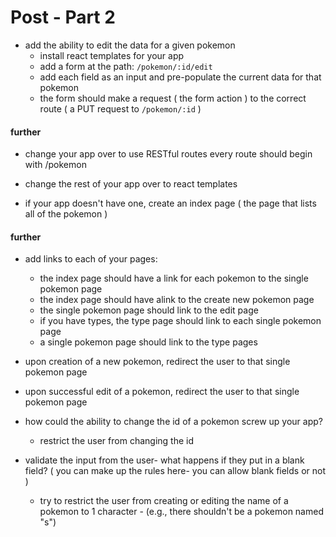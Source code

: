 # Post - Part 2

- add the ability to edit the data for a given pokemon
  - install react templates for your app
  - add a form at the path: `/pokemon/:id/edit`
  - add each field as an input and pre-populate the current data for that pokemon
  - the form should make a request ( the form action ) to the correct route ( a PUT request to `/pokemon/:id` )

#### further

- change your app over to use RESTful routes every route should begin with /pokemon

- change the rest of your app over to react templates

- if your app doesn't have one, create an index page ( the page that lists all of the pokemon )

#### further

- add links to each of your pages:
  - the index page should have a link for each pokemon to the single pokemon page
  - the index page should have alink to the create new pokemon page
  - the single pokemon page should link to the edit page
  - if you have types, the type page should link to each single pokemon page
  - a single pokemon page should link to the type pages

- upon creation of a new pokemon, redirect the user to that single pokemon page
- upon successful edit of a pokemon, redirect the user to that single pokemon page
 

- how could the ability to change the id of a pokemon screw up your app?
  - restrict the user from changing the id

- validate the input from the user- what happens if they put in a blank field? ( you can make up the rules here- you can allow blank fields or not )
  - try to restrict the user from creating or editing the name of a pokemon to 1 character - (e.g., there shouldn't be a pokemon named "s")
